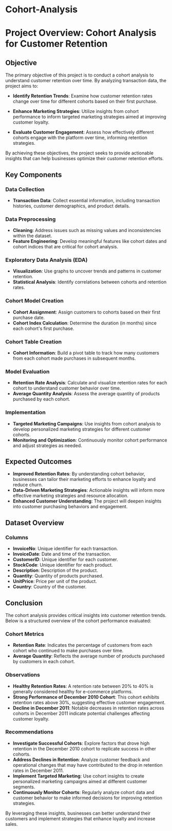 # Cohort-Analysis

# Project Overview: Cohort Analysis for Customer Retention

## Objective

The primary objective of this project is to conduct a cohort analysis to understand customer retention over time. By analyzing transaction data, the project aims to:

- **Identify Retention Trends**: Examine how customer retention rates change over time for different cohorts based on their first purchase.

- **Enhance Marketing Strategies**: Utilize insights from cohort performance to inform targeted marketing strategies aimed at improving customer loyalty.

- **Evaluate Customer Engagement**: Assess how effectively different cohorts engage with the platform over time, informing retention strategies.

By achieving these objectives, the project seeks to provide actionable insights that can help businesses optimize their customer retention efforts.

## Key Components

### Data Collection

- **Transaction Data**: Collect essential information, including transaction histories, customer demographics, and product details.

### Data Preprocessing

- **Cleaning**: Address issues such as missing values and inconsistencies within the dataset.
- **Feature Engineering**: Develop meaningful features like cohort dates and cohort indices that are critical for cohort analysis.

### Exploratory Data Analysis (EDA)

- **Visualization**: Use graphs to uncover trends and patterns in customer retention.
- **Statistical Analysis**: Identify correlations between cohorts and retention rates.

### Cohort Model Creation

- **Cohort Assignment**: Assign customers to cohorts based on their first purchase date.
- **Cohort Index Calculation**: Determine the duration (in months) since each cohort's first purchase.

### Cohort Table Creation

- **Cohort Information**: Build a pivot table to track how many customers from each cohort made purchases in subsequent months.

### Model Evaluation

- **Retention Rate Analysis**: Calculate and visualize retention rates for each cohort to understand customer behavior over time.
- **Average Quantity Analysis**: Assess the average quantity of products purchased by each cohort.

### Implementation

- **Targeted Marketing Campaigns**: Use insights from cohort analysis to develop personalized marketing strategies for different customer cohorts.
- **Monitoring and Optimization**: Continuously monitor cohort performance and adjust strategies as needed.

## Expected Outcomes

- **Improved Retention Rates**: By understanding cohort behavior, businesses can tailor their marketing efforts to enhance loyalty and reduce churn.
- **Data-Driven Marketing Strategies**: Actionable insights will inform more effective marketing strategies and resource allocation.
- **Enhanced Customer Understanding**: The project will deepen insights into customer purchasing behaviors and engagement.

## Dataset Overview

### Columns
- **InvoiceNo**: Unique identifier for each transaction.
- **InvoiceDate**: Date and time of the transaction.
- **CustomerID**: Unique identifier for each customer.
- **StockCode**: Unique identifier for each product.
- **Description**: Description of the product.
- **Quantity**: Quantity of products purchased.
- **UnitPrice**: Price per unit of the product.
- **Country**: Country of the customer.

## Conclusion

The cohort analysis provides critical insights into customer retention trends. Below is a structured overview of the cohort performance evaluated:

### Cohort Metrics

- **Retention Rate**: Indicates the percentage of customers from each cohort who continued to make purchases over time.
- **Average Quantity**: Reflects the average number of products purchased by customers in each cohort.

### Observations

- **Healthy Retention Rates**: A retention rate between 20% to 40% is generally considered healthy for e-commerce platforms.
- **Strong Performance of December 2010 Cohort**: This cohort exhibits retention rates above 30%, suggesting effective customer engagement.
- **Decline in December 2011**: Notable decreases in retention rates across cohorts in December 2011 indicate potential challenges affecting customer loyalty.

### Recommendations

- **Investigate Successful Cohorts**: Explore factors that drove high retention in the December 2010 cohort to replicate success in other cohorts.
- **Address Declines in Retention**: Analyze customer feedback and operational changes that may have contributed to the drop in retention rates in December 2011.
- **Implement Targeted Marketing**: Use cohort insights to create personalized marketing campaigns aimed at different customer segments.
- **Continuously Monitor Cohorts**: Regularly analyze cohort data and customer behavior to make informed decisions for improving retention strategies.

By leveraging these insights, businesses can better understand their customers and implement strategies that enhance loyalty and increase sales.
